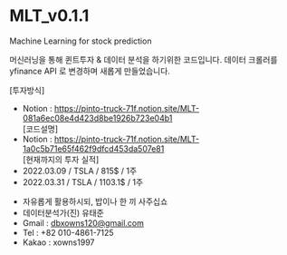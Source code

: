# MLT_v0.1.1
Machine Learning for stock prediction

머신러닝을 통해 퀸트투자 & 데이터 분석을 하기위한 코드입니다.
데이터 크롤러를 yfinance API 로 변경하며 새롭게 만들었습니다.

[투자방식]  
 - Notion : https://pinto-truck-71f.notion.site/MLT-081a6ec08e4d423d8be1926b723e04b1  
[코드설명]  
 - Notion : https://pinto-truck-71f.notion.site/MLT-1a0c5b71e65f462f9dfcd453da507e81  
[현재까지의 투자 실적]  
 - 2022.03.09 / TSLA / 815$ / 1주  
 - 2022.03.31 / TSLA / 1103.1$ / 1주  

* 자유롭게 활용하시되, 밥이나 한 끼 사주십쇼
* 데이터분석가(진) 유태준
* Gmail : dbxowns120@gmail.com
* Tel : +82 010-4861-7125
* Kakao : xowns1997
